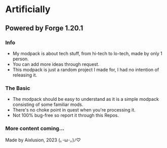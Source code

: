 # Artificially
## Powered by Forge 1.20.1

### Info
- My modpack is about tech stuff, from hi-tech to lo-tech, made by only 1 person.
- You can add more ideas through request.
- This modpack is just a random project I made for, I had no intention of releasing it.
### The Basic
- The modpack should be easy to understand as it is a simple modpack consisting of some familiar mods.
- There's no choke point in quest when you're processing it.
- Not 100% bug-free so report it through this Repos.
### More content coming...
Made by Aixlusion, 2023 (⁠｡⁠･⁠ω⁠･⁠｡⁠)⁠ﾉ⁠♡
